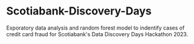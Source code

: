 # Scotiabank-Discovery-Days

Exporatory data analysis and random forest model to indentify cases of credit card fraud for Scotiabank's Data Discovery Days Hackathon 2023.
